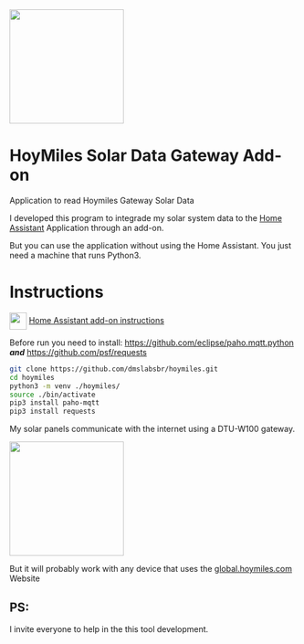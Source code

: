 <img src="https://github.com/dmslabsbr/hoymiles/raw/logo.png" alt="" width="200" />


# HoyMiles Solar Data Gateway Add-on
Application to read Hoymiles Gateway Solar Data

I developed this program to integrade my solar system data to the [Home Assistant](https://www.home-assistant.io/) Application through an add-on.

But you can use the application without using the Home Assistant. You just need a machine that runs Python3.


# Instructions

<img align="center" src="https://github.com/dmslabsbr/smsUps/raw/master/hass.io.png" alt="" width="30" /> [Home Assistant add-on instructions](DOCS.md)


Before run you need to install:
   https://github.com/eclipse/paho.mqtt.python  ***and***
   https://github.com/psf/requests


```bash
git clone https://github.com/dmslabsbr/hoymiles.git
cd hoymiles
python3 -m venv ./hoymiles/
source ./bin/activate
pip3 install paho-mqtt
pip3 install requests
```

My solar panels communicate with the internet using a DTU-W100 gateway.

<img src="https://github.com/dmslabsbr/hoymiles/raw/icon.png" alt="" width="200" />

But it will probably work with any device that uses the [global.hoymiles.com](https://global.hoymiles.com/) Website


## PS:
I invite everyone to help in the this tool development.